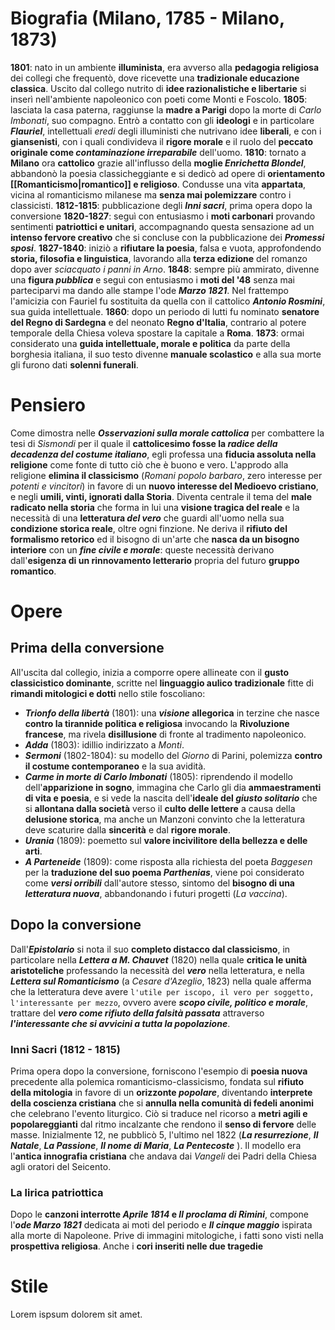 # Biografia (Milano, 1785 - Milano, 1873)
**1801**: nato in un ambiente **illuminista**, era avverso alla **pedagogia religiosa** dei collegi che frequentò, dove ricevette una **tradizionale educazione classica**. Uscito dal collego nutrito di **idee razionalistiche e libertarie** si inserì nell'ambiente napoleonico con poeti come Monti e Foscolo.
**1805**: lasciata la casa paterna, raggiunse la **madre a Parigi** dopo la morte di *Carlo Imbonati*, suo compagno. Entrò a contatto con gli **ideologi** e in particolare ***Flauriel***, intellettuali *eredi* degli illuministi che nutrivano idee **liberali**, e con i **giansenisti**, con i quali condivideva il **rigore morale** e il ruolo del **peccato originale come *contaminazione irreparabile*** dell'uomo.
**1810**: tornato a **Milano** ora **cattolico** grazie all'influsso della **moglie *Enrichetta Blondel***, abbandonò la poesia classicheggiante e si dedicò ad opere di **orientamento [[Romanticismo|romantico]] e religioso**. Condusse una vita **appartata**, vicina al romanticismo milanese ma **senza mai polemizzare** contro i classicisti.
**1812-1815**: pubblicazione degli ***Inni sacri***, prima opera dopo la conversione
**1820-1827**: seguì con entusiasmo i **moti carbonari** provando sentimenti **patriottici e unitari**, accompagnando questa sensazione ad un **intenso fervore creativo** che si concluse con la pubblicazione dei ***Promessi sposi***.
**1827-1840**: iniziò a **rifiutare la poesia**, falsa e vuota, approfondendo **storia, filosofia e linguistica**, lavorando alla **terza edizione** del romanzo dopo aver *sciacquato i panni in Arno*.
**1848**: sempre più ammirato, divenne una **figura *pubblica*** e seguì con entusiasmo i **moti del '48** senza mai parteciparvi ma dando alle stampe l'ode ***Marzo 1821***. Nel frattempo l'amicizia con Fauriel fu sostituita da quella con il cattolico ***Antonio Rosmini***, sua guida intellettuale.
**1860**: dopo un periodo di lutti fu nominato **senatore del Regno di Sardegna** e del neonato **Regno d'Italia**, contrario al potere temporale della Chiesa voleva spostare la capitale a **Roma**.
**1873**: ormai considerato una **guida intellettuale, morale e politica** da parte della borghesia italiana, il suo testo divenne **manuale scolastico** e alla sua morte gli furono dati **solenni funerali**.
# Pensiero
Come dimostra nelle ***Osservazioni sulla morale cattolica*** per combattere la tesi di *Sismondi* per il quale il **cattolicesimo fosse la *radice della decadenza del costume italiano***, egli professa una **fiducia assoluta nella religione** come fonte di tutto ciò che è buono e vero. L'approdo alla religione **elimina il classicismo** (*Romani popolo barbaro*, zero interesse per *potenti e vincitori*) in favore di un **nuovo interesse del Medioevo cristiano**, e negli **umili, vinti, ignorati dalla Storia**. Diventa centrale il tema del **male radicato nella storia** che forma in lui una **visione tragica del reale** e la necessità di una **letteratura *del vero*** che guardi all'uomo nella sua **condizione storica reale**, oltre ogni finzione. Ne deriva il **rifiuto del formalismo retorico** ed il bisogno di un'arte che **nasca da un bisogno interiore** con un ***fine civile e morale***: queste necessità derivano dall'**esigenza di un rinnovamento letterario** propria del futuro **gruppo romantico**.
# Opere
## Prima della conversione
All'uscita dal collegio, inizia a comporre opere allineate con il **gusto classicistico dominante**, scritte nel **linguaggio aulico tradizionale** fitte di **rimandi mitologici e dotti** nello stile foscoliano:
- ***Trionfo della libertà*** (1801): una ***visione* allegorica** in terzine che nasce **contro la tirannide politica e religiosa** invocando la **Rivoluzione francese**, ma rivela **disillusione** di fronte al tradimento napoleonico.
- ***Adda*** (1803): idillio indirizzato a *Monti*.
- ***Sermoni*** (1802-1804): su modello del *Giorno* di Parini, polemizza **contro il costume contemporaneo** e la sua avidità.
- ***Carme in morte di Carlo Imbonati*** (1805): riprendendo il modello dell'**apparizione in sogno**, immagina che Carlo gli dia **ammaestramenti di vita e poesia**, e si vede la nascita dell'**ideale del *giusto solitario*** che si **allontana dalla società** verso il **culto delle lettere** a causa della **delusione storica**, ma anche un Manzoni convinto che la letteratura deve scaturire dalla **sincerità** e dal **rigore morale**.
- ***Urania*** (1809): poemetto sul **valore incivilitore della bellezza e delle arti**.
- ***A Parteneide*** (1809): come risposta alla richiesta del poeta *Baggesen* per la **traduzione del suo poema *Parthenias***, viene poi considerato come ***versi orribili*** dall'autore stesso, sintomo del **bisogno di una *letteratura nuova***, abbandonando i futuri progetti (*La vaccina*).
## Dopo la conversione
Dall'***Epistolario*** si nota il suo **completo distacco dal classicismo**, in particolare nella ***Lettera a M. Chauvet*** (1820) nella quale **critica le unità aristoteliche** professando la necessità del ***vero*** nella letteratura, e nella ***Lettera sul Romanticismo*** (a *Cesare d'Azeglio*, 1823) nella quale afferma che la letteratura deve avere `l'utile per iscopo, il vero per soggetto, l'interessante per mezzo`, ovvero avere ***scopo civile, politico e morale***, trattare del ***vero come rifiuto della falsità passata*** attraverso ***l'interessante che si avvicini a tutta la popolazione***. 
### Inni Sacri (1812 - 1815)
Prima opera dopo la conversione, forniscono l'esempio di **poesia nuova** precedente alla polemica romanticismo-classicismo, fondata sul **rifiuto della mitologia** in favore di un **orizzonte *popolare***, diventando **interprete della coscienza cristiana** che si **annulla nella comunità di fedeli anonimi** che celebrano l'evento liturgico. Ciò si traduce nel ricorso a **metri agili e popolareggianti** dal ritmo incalzante che rendono il **senso di fervore** delle masse. Inizialmente 12, ne pubblicò 5, l'ultimo nel 1822 (***La resurrezione***, ***Il Natale***, ***La Passione***, ***Il nome di Maria***, ***La Pentecoste*** ). Il modello era l'**antica innografia cristiana** che andava dai *Vangeli* dei Padri della Chiesa agli oratori del Seicento.
### La lirica patriottica
Dopo le **canzoni interrotte *Aprile 1814* e *Il proclama di Rimini***, compone l'***ode Marzo 1821*** dedicata ai moti del periodo e ***Il cinque maggio*** ispirata alla morte di Napoleone. Prive di immagini mitologiche, i fatti sono visti nella **prospettiva religiosa**. Anche i **cori inseriti nelle due tragedie** 
# Stile
Lorem ispsum dolorem sit amet.